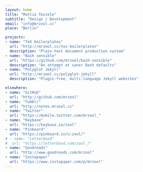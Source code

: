 ```yaml
---
layout: home
title: "Mattia Tezzele"
subtitle: "Design / Development"
email: "info@mrzool.cc"
place: "Berlin"

projects:
- name: "TeX boilerplates"
  url: "http://mrzool.cc/tex-boilerplates"
  description: "Plain-text document production system"
- name: "Bash sensible"
  url: "https://github.com/mrzool/bash-sensible"
  description: "An attempt at saner Bash defaults"
- name: "Polyglot Jekyll"
  url: "http://mrzool.cc/polyglot-jekyll"
  description: "Plugin-free, multi-language Jekyll websites"

elsewhere:
- name: "GitHub"
  url: "http://github.com/mrzool"
- name: "Tumblr"
  url: "http://notes.mrzool.cc"
- name: "Twitter"
  url: "https://mobile.twitter.com/mrzool_"
- name: "Keybase"
  url: "https://keybase.io/zool"
- name: "Pinboard"
  url: "https://pinboard.in/u:zool/"
# - name: "Letterboxd"
#  url: "https://letterboxd.com/zool_/"
- name: "Goodreads"
  url: "http://www.goodreads.com/mrzool" 
- name: "Instapaper"
  url: "https://www.instapaper.com/p/mrzool"
---
```

